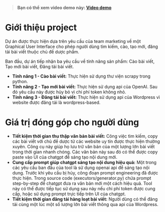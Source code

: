 > **Bạn có thể xem video demo này: [Video demo](https://record-project.s3.ap-southeast-2.amazonaws.com/demo1-done.mp4)**

 # Giới thiệu project
Dự án được thực hiện dựa trên yêu cầu của team marketing về một Graphical User Interface cho phép người dùng tìm kiếm, cào, tạo mới, đăng tải bài viết thuộc chủ đề dược phẩm. 

Ban đầu, dự án tiếp nhận ba yêu cầu về tính năng sản phẩm: Cào bài viết, Tạo mới bài viết, Đăng tải bài viết.

- **Tính năng 1 - Cào bài viết:** Thực hiện sử dụng thư viện scrapy trong python.
- **Tính năng 2 - Tạo mới bài viết:** Thực hiện sử dụng api của OpenAI. Sau đó yêu cầu này được hủy bỏ vì chi phí token không nhỏ. 
- **Tính năng 3 - Đăng tải bài viết:** Thực hiện sử dụng api của Wordpress vì website được đăng tải là wordpress-based.

# Giá trị đóng góp cho người dùng
- **Tiết kiệm thời gian thu thập văn bản bài viết:** Công việc tìm kiếm, copy các bài viết với chủ đề dược từ các website uy tín được thực hiện thường xuyên. Công cụ này giúp họ lưu trữ văn bản của một lượng lớn bài viết trong thời gian nhanh chóng. Các văn bản này sau đó có thể được copy paste vào UI của chatgpt để sáng tạo nội dung mới.
- **Cung cấp prompt giúp chatgpt sáng tạo nội dung hiệu quả:** Một trong các yêu cầu ban đầu của tool là sử dụng openai api để sáng tạo nội dung. Trước khi yêu cầu bị hủy, công đoạn prompt engineering đã được thực hiện. Trong source code (executors/generator.py) chứa prompt step-by-step để chatgpt đưa ra văn bản mới một cách hiệu quả. Tool này có thể được tiếp tục sử dụng sau này nếu chi phí token được cung cấp, hoặc sử dụng prompt trực tiếp trên UI của chatgpt.
- **Tiết kiệm thời gian đăng tải hàng loạt bài viết:** Người dùng có thể đăng tải cùng một lúc một số lượng lớn bài viết thông qua api của Wordpress.        
